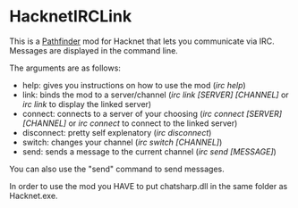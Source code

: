 # HacknetIRCLink

This is a [Pathfinder](https://github.com/Arkhist/Hacknet-Pathfinder) mod for Hacknet that lets you communicate via IRC. 
Messages are displayed in the command line.

The arguments are as follows:
* help: gives you instructions on how to use the mod (*irc help*)
* link: binds the mod to a server/channel (*irc link [SERVER] [CHANNEL]* or *irc link* to display the linked server)
* connect: connects to a server of your choosing (*irc connect [SERVER] [CHANNEL]* or *irc connect* to connect to the linked server)
* disconnect: pretty self explenatory (*irc disconnect*)
* switch: changes your channel (*irc switch [CHANNEL]*)
* send: sends a message to the current channel (*irc send [MESSAGE]*)

You can also use the "send" command to send messages.

In order to use the mod you HAVE to put chatsharp.dll in the same folder as Hacknet.exe.
